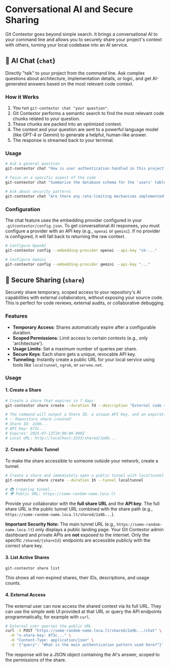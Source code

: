 # Conversational AI and Secure Sharing

Git Contextor goes beyond simple search. It brings a conversational AI to your command line and allows you to securely share your project's context with others, turning your local codebase into an AI service.

## 💬 AI Chat (`chat`)

Directly "talk" to your project from the command line. Ask complex questions about architecture, implementation details, or logic, and get AI-generated answers based on the most relevant code context.

### How it Works

1.  You run `git-contextor chat "your question"`.
2.  Git Contextor performs a semantic search to find the most relevant code chunks related to your question.
3.  These chunks are packed into an optimized context.
4.  The context and your question are sent to a powerful language model (like GPT-4 or Gemini) to generate a helpful, human-like answer.
5.  The response is streamed back to your terminal.

### Usage

```bash
# Ask a general question
git-contextor chat "How is user authentication handled in this project?"

# Focus on a specific aspect of the code
git-contextor chat "Summarize the database schema for the 'users' table" --context architecture

# Ask about security patterns
git-contextor chat "Are there any rate-limiting mechanisms implemented?" --context security
```

### Configuration

The chat feature uses the embedding provider configured in your `.gitcontextor/config.json`. To get conversational AI responses, you must configure a provider with an API key (e.g., `openai` or `gemini`). If no provider is configured, it will fall back to returning the raw context.

```bash
# Configure OpenAI
git-contextor config --embedding-provider openai --api-key "sk-..."

# Configure Gemini
git-contextor config --embedding-provider gemini --api-key "..."
```

## 🚀 Secure Sharing (`share`)

Securely share temporary, scoped access to your repository's AI capabilities with external collaborators, without exposing your source code. This is perfect for code reviews, external audits, or collaborative debugging.

### Features

-   **Temporary Access**: Shares automatically expire after a configurable duration.
-   **Scoped Permissions**: Limit access to certain contexts (e.g., only 'architecture').
-   **Usage Limits**: Set a maximum number of queries per share.
-   **Secure Keys**: Each share gets a unique, revocable API key.
-   **Tunneling**: Instantly create a public URL for your local service using tools like `localtunnel`, `ngrok`, or `serveo.net`.

### Usage

#### 1. Create a Share

```bash
# Create a share that expires in 7 days
git-contextor share create --duration 7d --description "External code review for auth module"

# The command will output a Share ID, a unique API Key, and an expiration date.
# ✅ Repository share created!
# Share ID: 2a9b...
# API Key: 8f3c...
# Expires: 2025-07-13T10:00:00.000Z
# Local URL: http://localhost:3333/shared/2a9b...
```

#### 2. Create a Public Tunnel

To make the share accessible to someone outside your network, create a tunnel.

```bash
# Create a share and immediately open a public tunnel with localtunnel
git-contextor share create --duration 1h --tunnel localtunnel

# 🚇 Creating tunnel...
# 🌍 Public URL: https://some-random-name.loca.lt
```
Provide your collaborator with the **full share URL** and the **API key**. The full share URL is the public tunnel URL combined with the share path (e.g., `https://some-random-name.loca.lt/shared/2a9b...`).

**Important Security Note:** The main tunnel URL (e.g., `https://some-random-name.loca.lt`) only displays a public landing page. Your Git Contextor admin dashboard and private APIs are **not** exposed to the internet. Only the specific `/shared/{shareId}` endpoints are accessible publicly with the correct share key.

#### 3. List Active Shares

```bash
git-contextor share list
```
This shows all non-expired shares, their IDs, descriptions, and usage counts.

#### 4. External Access

The external user can now access the shared context via its full URL. They can use the simple web UI provided at that URL or query the API endpoints programmatically, for example with `curl`.

```bash
# External user queries the public URL
curl -X POST "https://some-random-name.loca.lt/shared/2a9b.../chat" \
  -H "x-share-key: 8f3c..." \
  -H "Content-Type: application/json" \
  -d '{"query": "What is the main authentication pattern used here?"}'
```

The response will be a JSON object containing the AI's answer, scoped to the permissions of the share.
